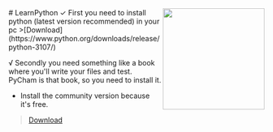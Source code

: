 <img src="https://te.legra.ph/file/cae8a9e37fde912f39603.jpg" align="right" width="200" height="200"/>
# LearnPython
✓ First you need to install python (latest version recommended) in your pc
>[Download](https://www.python.org/downloads/release/python-3107/) 

√ Secondly you need something like a book where you'll write your files and test. PyCham is that book, so you need to install it.
* Install the community version because it's free.
>[Download](https://www.jetbrains.com/pycharm/download/#section=windows)
